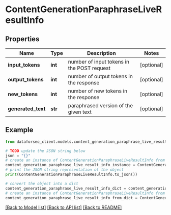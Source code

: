 # ContentGenerationParaphraseLiveResultInfo


## Properties

Name | Type | Description | Notes
------------ | ------------- | ------------- | -------------
**input_tokens** | **int** | number of input tokens in the POST request | [optional] 
**output_tokens** | **int** | number of output tokens in the response | [optional] 
**new_tokens** | **int** | number of new tokens in the response | [optional] 
**generated_text** | **str** | paraphrased version of the given text | [optional] 

## Example

```python
from dataforseo_client.models.content_generation_paraphrase_live_result_info import ContentGenerationParaphraseLiveResultInfo

# TODO update the JSON string below
json = "{}"
# create an instance of ContentGenerationParaphraseLiveResultInfo from a JSON string
content_generation_paraphrase_live_result_info_instance = ContentGenerationParaphraseLiveResultInfo.from_json(json)
# print the JSON string representation of the object
print(ContentGenerationParaphraseLiveResultInfo.to_json())

# convert the object into a dict
content_generation_paraphrase_live_result_info_dict = content_generation_paraphrase_live_result_info_instance.to_dict()
# create an instance of ContentGenerationParaphraseLiveResultInfo from a dict
content_generation_paraphrase_live_result_info_from_dict = ContentGenerationParaphraseLiveResultInfo.from_dict(content_generation_paraphrase_live_result_info_dict)
```
[[Back to Model list]](../README.md#documentation-for-models) [[Back to API list]](../README.md#documentation-for-api-endpoints) [[Back to README]](../README.md)


